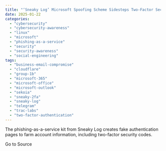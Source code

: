 ```yaml
---
title: "‘Sneaky Log’ Microsoft Spoofing Scheme Sidesteps Two-Factor Security"
date: 2025-01-22
categories: 
  - "cybersecurity"
  - "cybersecurity-awareness"
  - "linux"
  - "microsoft"
  - "phishing-as-a-service"
  - "security"
  - "security-awareness"
  - "social-engineering"
tags: 
  - "business-email-compromise"
  - "cloudflare"
  - "group-1b"
  - "microsoft-365"
  - "microsoft-office"
  - "microsoft-outlook"
  - "sekoia"
  - "sneaky-2fa"
  - "sneaky-log"
  - "telegram"
  - "trac-labs"
  - "two-factor-authentication"
---
```


The phishing-as-a-service kit from Sneaky Log creates fake authentication pages to farm account information, including two-factor security codes.

Go to Source
